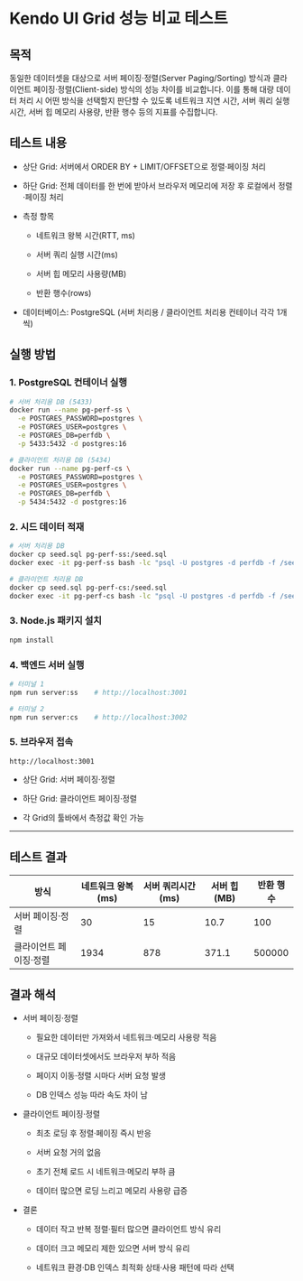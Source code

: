 # Kendo UI Grid 성능 비교 테스트
## 목적

동일한 데이터셋을 대상으로 서버 페이징·정렬(Server Paging/Sorting) 방식과 클라이언트 페이징·정렬(Client-side) 방식의 성능 차이를 비교합니다.
이를 통해 대량 데이터 처리 시 어떤 방식을 선택할지 판단할 수 있도록 네트워크 지연 시간, 서버 쿼리 실행 시간, 서버 힙 메모리 사용량, 반환 행수 등의 지표를 수집합니다.

## 테스트 내용

- 상단 Grid: 서버에서 ORDER BY + LIMIT/OFFSET으로 정렬·페이징 처리

- 하단 Grid: 전체 데이터를 한 번에 받아서 브라우저 메모리에 저장 후 로컬에서 정렬·페이징 처리

- 측정 항목

    - 네트워크 왕복 시간(RTT, ms)

    - 서버 쿼리 실행 시간(ms)

    - 서버 힙 메모리 사용량(MB)

    - 반환 행수(rows)

- 데이터베이스: PostgreSQL (서버 처리용 / 클라이언트 처리용 컨테이너 각각 1개씩)

## 실행 방법
### 1. PostgreSQL 컨테이너 실행
```bash
# 서버 처리용 DB (5433)
docker run --name pg-perf-ss \
  -e POSTGRES_PASSWORD=postgres \
  -e POSTGRES_USER=postgres \
  -e POSTGRES_DB=perfdb \
  -p 5433:5432 -d postgres:16

# 클라이언트 처리용 DB (5434)
docker run --name pg-perf-cs \
  -e POSTGRES_PASSWORD=postgres \
  -e POSTGRES_USER=postgres \
  -e POSTGRES_DB=perfdb \
  -p 5434:5432 -d postgres:16
```

### 2. 시드 데이터 적재
```bash
# 서버 처리용 DB
docker cp seed.sql pg-perf-ss:/seed.sql
docker exec -it pg-perf-ss bash -lc "psql -U postgres -d perfdb -f /seed.sql"

# 클라이언트 처리용 DB
docker cp seed.sql pg-perf-cs:/seed.sql
docker exec -it pg-perf-cs bash -lc "psql -U postgres -d perfdb -f /seed.sql"
```

### 3. Node.js 패키지 설치
```bash
npm install
```

### 4. 백엔드 서버 실행
```bash
# 터미널 1
npm run server:ss    # http://localhost:3001

# 터미널 2
npm run server:cs    # http://localhost:3002
```

### 5. 브라우저 접속
```
http://localhost:3001
```

- 상단 Grid: 서버 페이징·정렬

- 하단 Grid: 클라이언트 페이징·정렬

- 각 Grid의 툴바에서 측정값 확인 가능

---

## 테스트 결과

| 방식                  | 네트워크 왕복(ms) | 서버 쿼리시간(ms) | 서버 힙(MB) | 반환 행수 |
|-----------------------|-------------------|-------------------|-------------|-----------|
| 서버 페이징·정렬      | 30                | 15                | 10.7        | 100       |
| 클라이언트 페이징·정렬| 1934              | 878               | 371.1       | 500000    |


## 결과 해석

- 서버 페이징·정렬

    - 필요한 데이터만 가져와서 네트워크·메모리 사용량 적음

    - 대규모 데이터셋에서도 브라우저 부하 적음

    - 페이지 이동·정렬 시마다 서버 요청 발생

    - DB 인덱스 성능 따라 속도 차이 남

- 클라이언트 페이징·정렬

    - 최초 로딩 후 정렬·페이징 즉시 반응

    - 서버 요청 거의 없음

    - 초기 전체 로드 시 네트워크·메모리 부하 큼

    - 데이터 많으면 로딩 느리고 메모리 사용량 급증

- 결론

    - 데이터 작고 반복 정렬·필터 많으면 클라이언트 방식 유리

    - 데이터 크고 메모리 제한 있으면 서버 방식 유리

    - 네트워크 환경·DB 인덱스 최적화 상태·사용 패턴에 따라 선택
